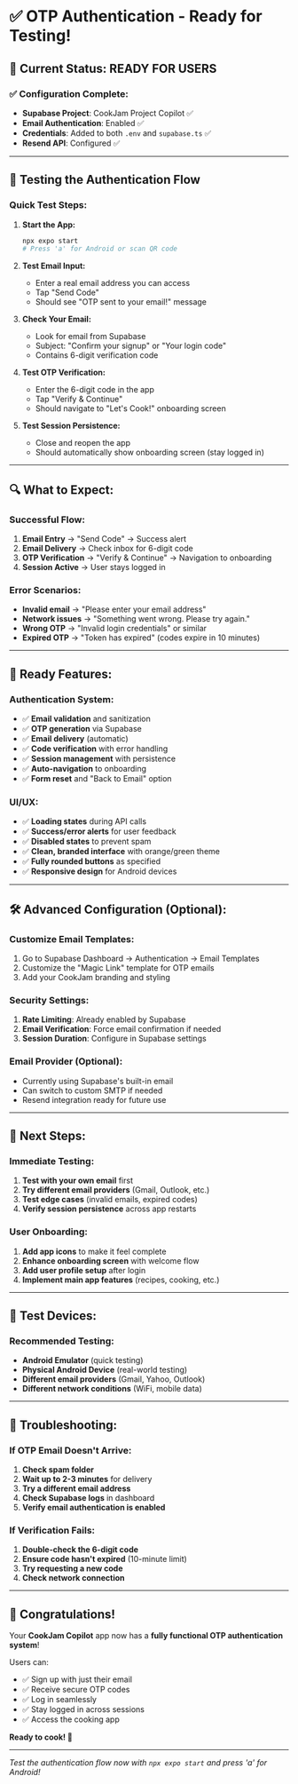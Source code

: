 # ✅ OTP Authentication - Ready for Testing!

## 🎯 Current Status: **READY FOR USERS**

### ✅ **Configuration Complete:**
- **Supabase Project**: CookJam Project Copilot ✅
- **Email Authentication**: Enabled ✅
- **Credentials**: Added to both `.env` and `supabase.ts` ✅
- **Resend API**: Configured ✅

---

## 🧪 **Testing the Authentication Flow**

### **Quick Test Steps:**

1. **Start the App:**
   ```bash
   npx expo start
   # Press 'a' for Android or scan QR code
   ```

2. **Test Email Input:**
   - Enter a real email address you can access
   - Tap "Send Code"
   - Should see "OTP sent to your email!" message

3. **Check Your Email:**
   - Look for email from Supabase
   - Subject: "Confirm your signup" or "Your login code"
   - Contains 6-digit verification code

4. **Test OTP Verification:**
   - Enter the 6-digit code in the app
   - Tap "Verify & Continue"
   - Should navigate to "Let's Cook!" onboarding screen

5. **Test Session Persistence:**
   - Close and reopen the app
   - Should automatically show onboarding screen (stay logged in)

---

## 🔍 **What to Expect:**

### **Successful Flow:**
1. **Email Entry** → "Send Code" → Success alert
2. **Email Delivery** → Check inbox for 6-digit code
3. **OTP Verification** → "Verify & Continue" → Navigation to onboarding
4. **Session Active** → User stays logged in

### **Error Scenarios:**
- **Invalid email** → "Please enter your email address"
- **Network issues** → "Something went wrong. Please try again."
- **Wrong OTP** → "Invalid login credentials" or similar
- **Expired OTP** → "Token has expired" (codes expire in 10 minutes)

---

## 🚀 **Ready Features:**

### **Authentication System:**
- ✅ **Email validation** and sanitization
- ✅ **OTP generation** via Supabase
- ✅ **Email delivery** (automatic)
- ✅ **Code verification** with error handling
- ✅ **Session management** with persistence
- ✅ **Auto-navigation** to onboarding
- ✅ **Form reset** and "Back to Email" option

### **UI/UX:**
- ✅ **Loading states** during API calls
- ✅ **Success/error alerts** for user feedback
- ✅ **Disabled states** to prevent spam
- ✅ **Clean, branded interface** with orange/green theme
- ✅ **Fully rounded buttons** as specified
- ✅ **Responsive design** for Android devices

---

## 🛠️ **Advanced Configuration (Optional):**

### **Customize Email Templates:**
1. Go to Supabase Dashboard → Authentication → Email Templates
2. Customize the "Magic Link" template for OTP emails
3. Add your CookJam branding and styling

### **Security Settings:**
1. **Rate Limiting**: Already enabled by Supabase
2. **Email Verification**: Force email confirmation if needed
3. **Session Duration**: Configure in Supabase settings

### **Email Provider (Optional):**
- Currently using Supabase's built-in email
- Can switch to custom SMTP if needed
- Resend integration ready for future use

---

## 🎯 **Next Steps:**

### **Immediate Testing:**
1. **Test with your own email** first
2. **Try different email providers** (Gmail, Outlook, etc.)
3. **Test edge cases** (invalid emails, expired codes)
4. **Verify session persistence** across app restarts

### **User Onboarding:**
1. **Add app icons** to make it feel complete
2. **Enhance onboarding screen** with welcome flow
3. **Add user profile setup** after login
4. **Implement main app features** (recipes, cooking, etc.)

---

## 📱 **Test Devices:**

### **Recommended Testing:**
- **Android Emulator** (quick testing)
- **Physical Android Device** (real-world testing)
- **Different email providers** (Gmail, Yahoo, Outlook)
- **Different network conditions** (WiFi, mobile data)

---

## 🔧 **Troubleshooting:**

### **If OTP Email Doesn't Arrive:**
1. **Check spam folder**
2. **Wait up to 2-3 minutes** for delivery
3. **Try a different email address**
4. **Check Supabase logs** in dashboard
5. **Verify email authentication is enabled**

### **If Verification Fails:**
1. **Double-check the 6-digit code**
2. **Ensure code hasn't expired** (10-minute limit)
3. **Try requesting a new code**
4. **Check network connection**

---

## 🎉 **Congratulations!**

Your **CookJam Copilot** app now has a **fully functional OTP authentication system**! 

Users can:
- ✅ Sign up with just their email
- ✅ Receive secure OTP codes
- ✅ Log in seamlessly
- ✅ Stay logged in across sessions
- ✅ Access the cooking app

**Ready to cook! 🍳**

---

*Test the authentication flow now with `npx expo start` and press 'a' for Android!*
